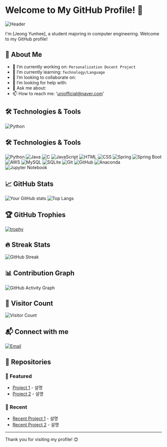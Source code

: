# Welcome to My GitHub Profile! 🌟

![Header](https://your-image-url.com/banner.png)

I'm [Jeong Yunhee], a student majoring in computer engineering. 
Welcome to my GitHub profile!

## 🚀 About Me

- 🔭 I’m currently working on: `Personalization Docent Project`
- 🌱 I’m currently learning: `Technology/Language`
- 👯 I’m looking to collaborate on: 
- 🤔 I’m looking for help with: 
- 💬 Ask me about: 
- 📫 How to reach me: 'uniofficial@naver.com'

## 🛠️ Technologies & Tools

![Python](https://img.shields.io/badge/-Python-000?&logo=Python)
## 🛠️ Technologies & Tools

![Python](https://img.shields.io/badge/-Python-000?&logo=Python)
![Java](https://img.shields.io/badge/-Java-000?&logo=Java&logoColor=007396)
![C](https://img.shields.io/badge/-C-000?&logo=C&logoColor=A8B9CC)
![JavaScript](https://img.shields.io/badge/-JavaScript-000?&logo=JavaScript)
![HTML](https://img.shields.io/badge/-HTML-000?&logo=HTML5)
![CSS](https://img.shields.io/badge/-CSS-000?&logo=CSS3)
![Spring](https://img.shields.io/badge/-Spring-000?&logo=Spring)
![Spring Boot](https://img.shields.io/badge/-Spring%20Boot-000?&logo=Spring-Boot)
![AWS](https://img.shields.io/badge/-AWS-000?&logo=Amazon-AWS)
![MySQL](https://img.shields.io/badge/-MySQL-000?&logo=MySQL)
![SQLite](https://img.shields.io/badge/-SQLite-000?&logo=SQLite)
![Git](https://img.shields.io/badge/-Git-000?&logo=Git)
![GitHub](https://img.shields.io/badge/-GitHub-000?&logo=GitHub)
![Anaconda](https://img.shields.io/badge/-Anaconda-000?&logo=Anaconda)
![Jupyter Notebook](https://img.shields.io/badge/-Jupyter%20Notebook-000?&logo=Jupyter)


## 📈 GitHub Stats

![Your GitHub stats](https://github-readme-stats.vercel.app/api?username=uniofficial&show_icons=true&theme=radical)
![Top Langs](https://github-readme-stats.vercel.app/api/top-langs/?username=uniofficial&layout=compact&theme=radical)

## 🏆 GitHub Trophies

[![trophy](https://github-profile-trophy.vercel.app/?username=uniofficial&theme=onedark)](https://github.com/ryo-ma/github-profile-trophy)

## 🔥 Streak Stats

![GitHub Streak](https://github-readme-streak-stats.herokuapp.com/?user=uniofficial&theme=radical)

## 📊 Contribution Graph

![GitHub Activity Graph](https://activity-graph.herokuapp.com/graph?username=uniofficial&theme=rogue)

## 🎨 Visitor Count

![Visitor Count](https://komarev.com/ghpvc/?username=uniofficial&color=blue)

## 📬 Connect with me

[![Email](https://img.shields.io/badge/Email-000?style=flat&logo=gmail&logoColor=D14836)](mailto:uniofficial@naver.com)

## 📂 Repositories

### 🌟 Featured

- [Project 1](https://github.com/uniofficial/weatherproject) - 설명
- [Project 2](https://github.com/uniofficial/projectname) - 설명

### 🔨 Recent

- [Recent Project 1](https://github.com/yourusername/recentproject1) - 설명
- [Recent Project 2](https://github.com/yourusername/recentproject2) - 설명

---

Thank you for visiting my profile! 😊
